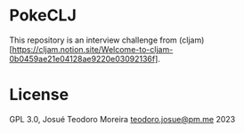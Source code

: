 # PokeCLJ

This repository is an interview challenge from (cljam)[https://cljam.notion.site/Welcome-to-cljam-0b0459ae21e04128ae9220e03092136f].

# License

GPL 3.0, Josué Teodoro Moreira <teodoro.josue@pm.me> 2023
